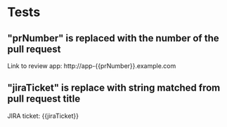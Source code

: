 # Tests

## "prNumber" is replaced with the number of the pull request

Link to review app: http://app-{{prNumber}}.example.com

## "jiraTicket" is replace with string matched from pull request title

JIRA ticket: {{jiraTicket}}
